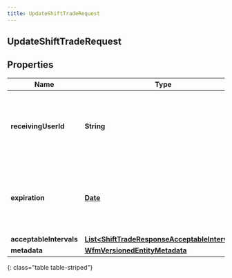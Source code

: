 ```yaml
---
title: UpdateShiftTradeRequest
---
```

## UpdateShiftTradeRequest


## Properties

| Name | Type | Description | Notes |
| ------------ | ------------- | ------------- | ------------- |
| **receivingUserId** | **String** | Update the ID of the receiving user to direct the request at a specific user, or set to null to open up a trade to be matched by any user |  [optional] |
| **expiration** | [**Date**](Date.html) | Update the expiration time for this shift trade. Date time is represented as an ISO-8601 string. For example: yyyy-MM-ddTHH:mm:ss.SSSZ |  [optional] |
| **acceptableIntervals** | [**List&lt;ShiftTradeResponseAcceptableIntervals&gt;**](ShiftTradeResponseAcceptableIntervals.html) |  |  [optional] |
| **metadata** | [**WfmVersionedEntityMetadata**](WfmVersionedEntityMetadata.html) | Version metadata |  |
{: class="table table-striped"}



